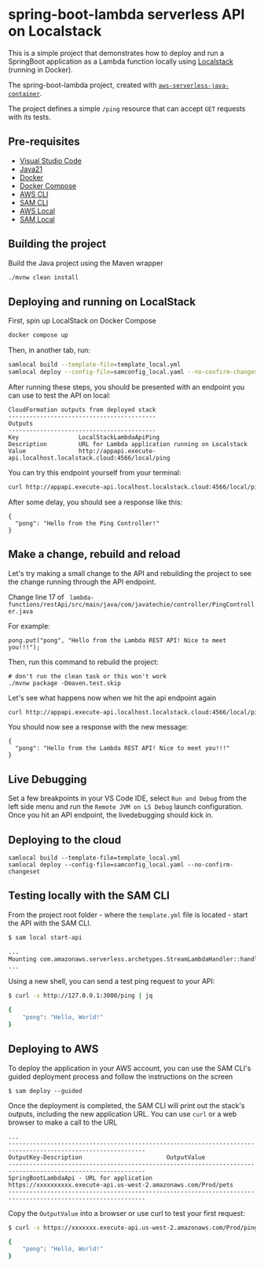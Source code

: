 # spring-boot-lambda serverless API on Localstack

This is a simple project that demonstrates how to deploy and run a SpringBoot application as a Lambda function locally using [Localstack](https://www.localstack.cloud/) (running in Docker).

The spring-boot-lambda project, created with [`aws-serverless-java-container`](https://github.com/aws/serverless-java-container).

The project defines a simple `/ping` resource that can accept `GET` requests with its tests.


## Pre-requisites
* [Visual Studio Code](https://code.visualstudio.com/)
* [Java21](https://openjdk.org/projects/jdk/21/)
* [Docker](https://docs.docker.com/get-started/get-docker/)
* [Docker Compose](https://docs.docker.com/compose/)
* [AWS CLI](https://aws.amazon.com/cli/)
* [SAM CLI](https://github.com/awslabs/aws-sam-cli)
* [AWS Local](https://github.com/localstack/awscli-local)
* [SAM Local](https://github.com/localstack/aws-sam-cli-local)


## Building the project
Build the Java project using the Maven wrapper
```bash
./mvnw clean install
```

## Deploying and running on LocalStack
First, spin up LocalStack on Docker Compose
```bash
docker compose up
```
Then, in another tab, run: 
```bash
samlocal build --template-file=template_local.yml
samlocal deploy --config-file=samconfig_local.yaml --no-confirm-changeset
```
After running these steps, you should be presented with an endpoint you can use to test the API on local: 
```
CloudFormation outputs from deployed stack
------------------------------------------
Outputs                                                                                                              
------------------------------------------
Key                 LocalStackLambdaApiPing                                                                          
Description         URL for Lambda application running on Localstack                                                 
Value               http://appapi.execute-api.localhost.localstack.cloud:4566/local/ping  
```

You can try this endpoint yourself from your terminal:
```bash
curl http://appapi.execute-api.localhost.localstack.cloud:4566/local/ping   | jq
```
After some delay, you should see a response like this: 
```
{
  "pong": "Hello from the Ping Controller!"
}
```

## Make a change, rebuild and reload
Let's try making a small change to the API and rebuilding the project to see the change running through the API endpoint.

Change line 17 of `
lambda-functions/restApi/src/main/java/com/javatechie/controller/PingController.java`

For example:
```
pong.put("pong", "Hello from the Lambda REST API! Nice to meet you!!!");
```
Then, run this command to rebuild the project:
```
# don't run the clean task or this won't work
./mvnw package -Dmaven.test.skip
```
Let's see what happens now when we hit the api endpoint again
```bash
curl http://appapi.execute-api.localhost.localstack.cloud:4566/local/ping   | jq
```
You should now see a response with the new message:
```
{
  "pong": "Hello from the Lambda REST API! Nice to meet you!!!"
}
```
## Live Debugging
Set a few breakpoints in your VS Code IDE, select `Run and Debug` from the left side menu and run the `Remote JVM on LS Debug` launch configuration. Once you hit an API endpoint, the livedebugging should kick in.



## Deploying to the cloud

```
samlocal build --template-file=template_local.yml
samlocal deploy --config-file=samconfig_local.yaml --no-confirm-changeset
```



## Testing locally with the SAM CLI

From the project root folder - where the `template.yml` file is located - start the API with the SAM CLI.

```bash
$ sam local start-api

...
Mounting com.amazonaws.serverless.archetypes.StreamLambdaHandler::handleRequest (java11) at http://127.0.0.1:3000/{proxy+} [OPTIONS GET HEAD POST PUT DELETE PATCH]
...
```

Using a new shell, you can send a test ping request to your API:

```bash
$ curl -s http://127.0.0.1:3000/ping | jq

{
    "pong": "Hello, World!"
}
``` 

## Deploying to AWS
To deploy the application in your AWS account, you can use the SAM CLI's guided deployment process and follow the instructions on the screen

```
$ sam deploy --guided
```

Once the deployment is completed, the SAM CLI will print out the stack's outputs, including the new application URL. You can use `curl` or a web browser to make a call to the URL

```
...
-------------------------------------------------------------------------------------------------------------
OutputKey-Description                        OutputValue
-------------------------------------------------------------------------------------------------------------
SpringBootLambdaApi - URL for application            https://xxxxxxxxxx.execute-api.us-west-2.amazonaws.com/Prod/pets
-------------------------------------------------------------------------------------------------------------
```

Copy the `OutputValue` into a browser or use curl to test your first request:

```bash
$ curl -s https://xxxxxxx.execute-api.us-west-2.amazonaws.com/Prod/ping | jq

{
    "pong": "Hello, World!"
}
```
